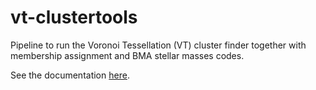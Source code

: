 # vt-clustertools

Pipeline to run the Voronoi Tessellation (VT) cluster finder together with membership assignment and BMA stellar 
masses codes.  

See the documentation [here](https://github.com/SSantosLab/vt-clustertools/wiki).
